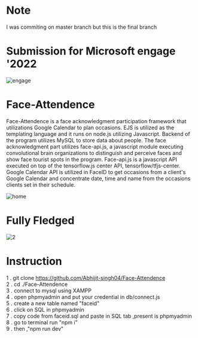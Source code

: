 # Note
I was commiting on master branch but this is the final branch

# Submission for Microsoft engage '2022
![engage](https://user-images.githubusercontent.com/103450664/170868025-7cc0cd61-7cc4-4888-9455-8624e912f75b.jpg)


# Face-Attendence
Face-Attendence is a face acknowledgment participation framework that utilizations Google Calendar to plan occasions. EJS is utilized as the templating language and it runs on node.js utilizing Javascript. Backend of the program utilizes MySQL to store data about people. The face acknowledgment part utilizes face-api.js, a javascript module executing convolutional brain organizations to distinguish and perceive faces and show face tourist spots in the program. Face-api.js is a javascript API executed on top of the tensorflow.js center API, tensorflow/tfjs-center. Google Calendar API is utilized in FaceID to get occasions from a client's Google Calendar and concentrate date, time and name from the occasions clients set in their schedule.

![home](https://user-images.githubusercontent.com/103450664/170866579-d61bc6ce-5255-4b42-b148-35caa79cfd0a.PNG)

# Fully Fledged
![2](https://user-images.githubusercontent.com/103450664/170869619-27e5d5dd-dd97-4c29-902d-5900acd51862.jpg)

# Instruction
1 . git clone https://github.com/Abhijit-singh04/Face-Attendence <br>
2 . cd ./Face-Attendence <br>
3 . connect to mysql using XAMPP <br>
4 . open phpmyadmin and put your credential in db/connect.js<br>
5 . create a new  table named "faceid"<br>
6 . click on SQL in phpmyadmin <br>
7 . copy code from faceid.sql and paste in SQL tab ,present is phpmyadmin<br>
8 . go to terminal run "npm i" <br>
9 . then ,"npm run dev"
